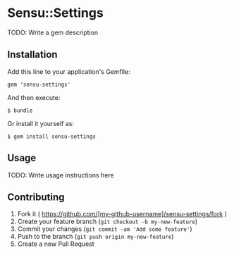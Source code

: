 # Sensu::Settings

TODO: Write a gem description

## Installation

Add this line to your application's Gemfile:

    gem 'sensu-settings'

And then execute:

    $ bundle

Or install it yourself as:

    $ gem install sensu-settings

## Usage

TODO: Write usage instructions here

## Contributing

1. Fork it ( https://github.com/[my-github-username]/sensu-settings/fork )
2. Create your feature branch (`git checkout -b my-new-feature`)
3. Commit your changes (`git commit -am 'Add some feature'`)
4. Push to the branch (`git push origin my-new-feature`)
5. Create a new Pull Request
